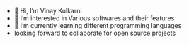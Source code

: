 - 👋 Hi, I’m Vinay Kulkarni
- 👀 I’m interested in Various softwares and their features
- 🌱 I’m currently learning different programming languages
- looking forward to collaborate for open source projects

<!---
VinayKulkarni33/VinayKulkarni33 is a ✨ special ✨ repository because its `README.md` (this file) appears on your GitHub profile.
You can click the Preview link to take a look at your changes.
--->
